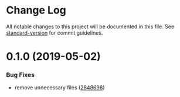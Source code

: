 # Change Log

All notable changes to this project will be documented in this file. See [standard-version](https://github.com/conventional-changelog/standard-version) for commit guidelines.

# 0.1.0 (2019-05-02)


### Bug Fixes

* remove unnecessary files ([2848698](https://github.com/graasp/graasp-lab-wave-on-a-string/commit/2848698))
